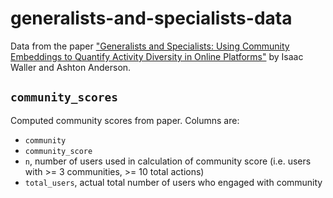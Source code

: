 # generalists-and-specialists-data

Data from the paper ["Generalists and Specialists: Using Community Embeddings to Quantify Activity Diversity in Online Platforms"](http://www.cs.toronto.edu/~ashton/pubs/actdiv-www2019.pdf) by Isaac Waller and Ashton Anderson.

## `community_scores`

Computed community scores from paper.  Columns are:
* `community`
* `community_score`
* `n`, number of users used in calculation of community score (i.e. users with >= 3 communities, >= 10 total actions)
* `total_users`, actual total number of users who engaged with community
